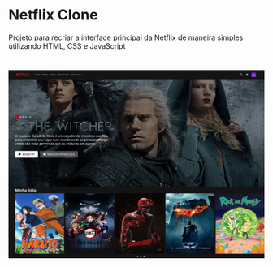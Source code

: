 # Netflix Clone
Projeto para recriar a interface principal da Netflix de maneira simples utilizando HTML, CSS e JavaScript

<h1 align="center">
  <img alt="SnakeGameScreenshot" src="./img/screenshot.png" />
</h1>
